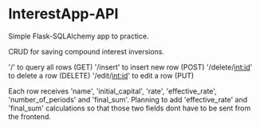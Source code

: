 # InterestApp-API
Simple Flask-SQLAlchemy app to practice.

CRUD for saving compound interest inversions.

'/' to query all rows (GET)
'/insert' to insert new row (POST)
'/delete/<int:id>' to delete a row (DELETE)
'/edit/<int:id>' to edit a row (PUT)

Each row receives 'name', 'initial_capital', 'rate', 'effective_rate', 'number_of_periods' and 'final_sum'. Planning to add 'effective_rate' and 'final_sum' calculations so
that those two fields dont have to be sent from the frontend.
